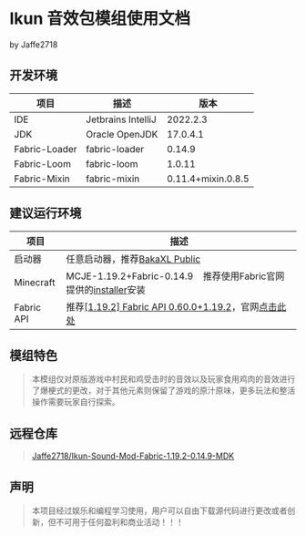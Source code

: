 # Ikun 音效包模组使用文档

<div>
    by Jaffe2718
</div>


## 开发环境

| 项目            | 描述                 | 版本                 |
| ------------- | ------------------ | ------------------ |
| IDE           | Jetbrains IntelliJ | 2022.2.3           |
| JDK           | Oracle OpenJDK     | 17.0.4.1           |
| Fabric-Loader | fabric-loader      | 0.14.9             |
| Fabric-Loom   | fabric-loom        | 1.0.11             |
| Fabric-Mixin  | fabric-mixin       | 0.11.4+mixin.0.8.5 |

## 建议运行环境

| 项目         | 描述                                                                                                                                                                             |
| ---------- | ------------------------------------------------------------------------------------------------------------------------------------------------------------------------------ |
| 启动器        | 任意启动器，推荐[BakaXL Public](https://www.bakaxl.com/)                                                                                                                               |
| Minecraft  | MCJE-1.19.2+Fabric-0.14.9    推荐使用Fabric官网提供的[installer](https://fabricmc.net/use/installer/)安装                                                                                 |
| Fabric API | 推荐[[1.19.2] Fabric API 0.60.0+1.19.2](https://www.curseforge.com/minecraft/mc-mods/fabric-api/files/3936024)，官网[点击此处](https://www.curseforge.com/minecraft/mc-mods/fabric-api) |

## 模组特色

> 本模组仅对原版游戏中村民和鸡受击时的音效以及玩家食用鸡肉的音效进行了爆梗式的更改，对于其他元素则保留了游戏的原汁原味，更多玩法和整活操作需要玩家自行探索。

## 远程仓库

> [Jaffe2718/Ikun-Sound-Mod-Fabric-1.19.2-0.14.9-MDK](https://github.com/Jaffe2718/Ikun-Sound-Mod-Fabric-1.19.2-0.14.9-MDK)

## 声明

> 本项目经过娱乐和编程学习使用，用户可以自由下载源代码进行更改或者创新，但不可用于任何盈利和商业活动！！！
